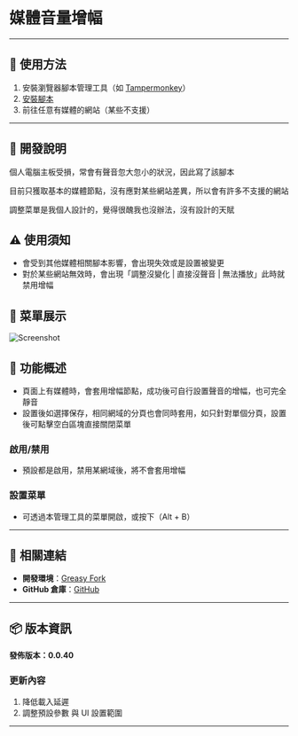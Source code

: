 # **媒體音量增幅**

---

## **👻 使用方法**

1. 安裝瀏覽器腳本管理工具（如 [Tampermonkey](https://chrome.google.com/webstore/detail/tampermonkey/dhdgffkkebhmkfjojejmpbldmpobfkfo)）
2. [安裝腳本](https://update.greasyfork.org/scripts/472190/%E5%AA%92%E9%AB%94%E9%9F%B3%E9%87%8F%E5%A2%9E%E5%BC%B7%E5%99%A8.user.js)
3. 前往任意有媒體的網站（某些不支援）

---

## **🚧 開發說明**

個人電腦主板受損，常會有聲音忽大忽小的狀況，因此寫了該腳本

目前只獲取基本的媒體節點，沒有應對某些網站差異，所以會有許多不支援的網站

調整菜單是我個人設計的，覺得很醜我也沒辦法，沒有設計的天賦


## **⚠️ 使用須知**
- 會受到其他媒體相關腳本影響，會出現失效或是設置被變更
- 對於某些網站無效時，會出現「調整沒變化 | 直接沒聲音 | 無法播放」此時就禁用增幅


## **👀 菜單展示**
![Screenshot](https://github.com/user-attachments/assets/61547ac5-8653-45fb-bf26-bba4ee174f0b)


## **📜 功能概述**
- 頁面上有媒體時，會套用增幅節點，成功後可自行設置聲音的增幅，也可完全靜音
- 設置後如選擇保存，相同網域的分頁也會同時套用，如只針對單個分頁，設置後可點擊空白區塊直接關閉菜單

### **啟用/禁用**
- 預設都是啟用，禁用某網域後，將不會套用增幅

### **設置菜單**
- 可透過本管理工具的菜單開啟，或按下（Alt + B）

---

## **🔗 相關連結**

- **開發環境**：[Greasy Fork](https://greasyfork.org/zh-TW/users/989635-canaan-hs)  
- **GitHub 倉庫**：[GitHub](https://github.com/Canaan-HS/MonkeyScript/tree/main/VolumeBooster)

---

## **📦 版本資訊**

**發佈版本：0.0.40**

### **更新內容**
1. 降低載入延遲
2. 調整預設參數 與 UI 設置範圍

---